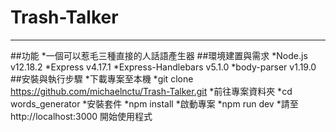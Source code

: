 # Trash-Talker
---
##功能
*一個可以惹毛三種直接的人話語產生器
##環境建置與需求
*Node.js v12.18.2
*Express v4.17.1
*Express-Handlebars v5.1.0
*body-parser v1.19.0
##安裝與執行步驟
*下載專案至本機
*git clone https://github.com/michaelnctu/Trash-Talker.git
*前往專案資料夾
*cd words_generator
*安裝套件
*npm install
*啟動專案
*npm run dev
*請至 http://localhost:3000 開始使用程式
